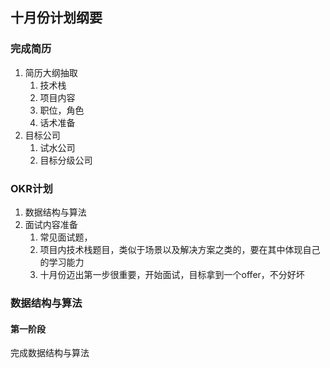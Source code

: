 ## 十月份计划纲要



### 完成简历

1. 简历大纲抽取
   1. 技术栈
   2. 项目内容
   3. 职位，角色
   4. 话术准备
2. 目标公司
   1. 试水公司
   2. 目标分级公司



### OKR计划

1. 数据结构与算法
2. 面试内容准备
   1. 常见面试题，
   2. 项目内技术栈题目，类似于场景以及解决方案之类的，要在其中体现自己的学习能力
   3. 十月份迈出第一步很重要，开始面试，目标拿到一个offer，不分好坏





### 数据结构与算法

#### 第一阶段

完成数据结构与算法



